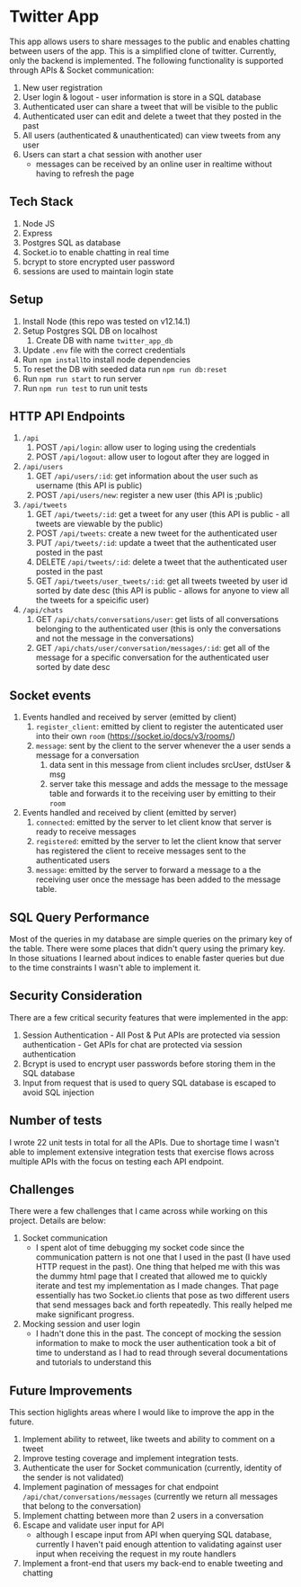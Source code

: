 # Twitter App
This app allows users to share messages to the public and enables chatting between users of the app. This is a simplified clone of twitter. Currently, only the backend is implemented. The following functionality is supported through APIs & Socket communication:
  1. New user registration
  2. User login & logout
    - user information is store in a SQL database 
  3. Authenticated user can share a tweet that will be visible to the public
  4. Authenticated user can edit and delete a tweet that they posted in the past
  5. All users (authenticated & unauthenticated) can view tweets from any user
  6. Users can start a chat session with another user
     - messages can be received by an online user in realtime without having to refresh the page

## Tech Stack
  1. Node JS
  2. Express
  3. Postgres SQL as database
  4. Socket.io to enable chatting in real time
  5. bcrypt to store encrypted user password
  6. sessions are used to maintain login state
  
## Setup
  1. Install Node (this repo was tested on v12.14.1)
  2. Setup Postgres SQL DB on localhost
      1. Create DB with name `twitter_app_db`
  3. Update `.env` file with the correct credentials
  3. Run `npm install`to install node dependencies
  4. To reset the DB with seeded data run `npm run db:reset`
  5. Run `npm run start` to run server
  6. Run `npm run test` to run unit tests

## HTTP API Endpoints
  1. `/api`
     1. POST `/api/login`: allow user to loging using the credentials  
     1. POST `/api/logout`: allow user to logout after they are logged in
  1. `/api/users`
     1. GET `/api/users/:id`: get information about the user such as username (this API is public)
     2. POST `/api/users/new`: register a new user (this API is ;public)
  2. `/api/tweets`
     1. GET `/api/tweets/:id`: get a tweet for any user (this API is public - all tweets are viewable by the public)
     2. POST `/api/tweets`: create a new tweet for the authenticated user 
     3. PUT `/api/tweets/:id`: update a tweet that the authenticated user posted in the past
     4. DELETE `/api/tweets/:id`: delete a tweet that the authenticated user posted in the past
     5. GET `/api/tweets/user_tweets/:id`: get all tweets tweeted by user id sorted by date desc (this API is public - allows for anyone to view all the tweets for a speicific user)
  3. `/api/chats`
     1. GET `/api/chats/conversations/user`: get lists of all conversations belonging to the authenticated user (this is only the conversations and not the message in the conversations)
     2. GET `/api/chats/user/conversation/messages/:id`: get all of the message for a specific conversation for the authenticated user sorted by date desc

## Socket events
1. Events handled and received by server (emitted by client)
   1. `register_client`: emitted by client to register the autenticated user into their own `room` (https://socket.io/docs/v3/rooms/)
   2. `message`: sent by the client to the server whenever the a user sends a message for a conversation
      1. data sent in this message from client includes srcUser, dstUser & msg
      2. server take this message and adds the message to the message table and forwards it to the receiving user by emitting to their `room`
2. Events handled and received by client (emitted by server)
   1. `connected`: emitted by the server to let client know that server is ready to receive messages
   2. `registered`: emitted by the server to let the client know that server has registered the client to receive messages sent to the authenticated users
   3. `message`: emitted by the server to forward a message to a the receiving user once the message has been added to the message table.

## SQL Query Performance
Most of the queries in my database are simple queries on the primary key of the table. There were some places that didn't query using the primary key. In those situations I learned about indices to enable faster queries but due to the time constraints I wasn't able to implement it.

## Security Consideration
There are a few critical security features that were implemented in the app:
  1. Session Authentication
    - All Post & Put APIs are protected via session authentication
    - Get APIs for chat are protected via session authentication 
  2. Bcrypt is used to encrypt user passwords before storing them in the SQL database
  3. Input from request that is used to query SQL database is escaped to avoid SQL injection

## Number of tests
I wrote 22 unit tests in total for all the APIs. Due to shortage time I wasn't able to implement extensive integration tests that exercise flows across multiple APIs with the focus on testing each API endpoint.

## Challenges
There were a few challenges that I came across while working on this project. Details are below:
1. Socket communication
   - I spent alot of time debugging my socket code since the communication pattern is not one that I used in the past (I have used HTTP request in the past). One thing that helped me with this was the dummy html page that I created that allowed me to quickly iterate and test my implementation as I made changes. That page essentially has two Socket.io clients that pose as two different users that send messages back and forth repeatedly. This really helped me make significant progress.
2. Mocking session and user login
   - I hadn't done this in the past. The concept of mocking the session information to make to mock the user authentication took a bit of time to understand as I had to read through several documentations and tutorials to understand this
  
## Future Improvements
This section higlights areas where I would like to improve the app in the future.
  1. Implement ability to retweet, like tweets and ability to comment on a tweet
  2. Improve testing coverage and implement integration tests.
  3. Authenticate the user for Socket communication (currently, identity of the sender is not validated)
  4. Implement pagination of messages for chat endpoint `/api/chat/conversations/messages` (currently we return all messages that belong to the conversation)
  5. Implement chatting between more than 2 users in a conversation
  6. Escape and validate user input for API
     - although I escape input from API when querying SQL database, currently I haven't paid enough attention to validating against user input when receiving the request in my route handlers
  7. Implement a front-end that users my back-end to enable tweeting and chatting

  
